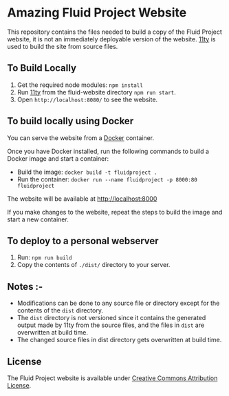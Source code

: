 #  Amazing Fluid Project Website

This repository contains the files needed to build a copy of the Fluid Project website,
it is not an immediately deployable version of the website.
[11ty](http://11ty.dev/) is used to build the site from source files.

## To Build Locally

1. Get the required node modules: `npm install`
2. Run [11ty](http://11ty.dev) from the fluid-website directory `npm run start`.
3. Open `http://localhost:8080/` to see the website.

## To build locally using Docker

You can serve the website from a [Docker](https://docs.docker.com/get-docker) container.

Once you have Docker installed, run the following commands to build a Docker image and start
a container:

* Build the image: `docker build -t fluidproject .`
* Run the container: `docker run --name fluidproject -p 8000:80 fluidproject`

The website will be available at [http://localhost:8000](http://localhost:8000)

If you make changes to the website, repeat the steps to build the image and start a new container.

## To deploy to a personal webserver

1. Run: `npm run build`
2. Copy the contents of `./dist/` directory to your server.

## Notes :-

* Modifications can be done to any source file or directory except for the contents of the `dist` directory.
* The `dist` directory is not versioned since it contains the generated output made by 11ty from the source files,
  and the files in `dist` are overwritten at build time.
* The changed source files in dist directory gets overwritten at build time.

## License

The Fluid Project website is available under [Creative Commons Attribution License](http://creativecommons.org/licenses/by/4.0/).
